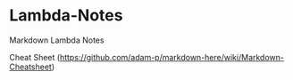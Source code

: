 # Lambda-Notes
Markdown Lambda Notes

Cheat Sheet (https://github.com/adam-p/markdown-here/wiki/Markdown-Cheatsheet)
